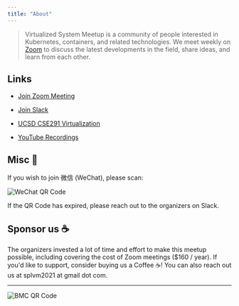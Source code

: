 ```yaml
---
title: "About"
---
```


> Virtualized System Meetup is a community of people interested in Kubernetes, containers, and related technologies. We meet weekly on [Zoom](https://us06web.zoom.us/j/87491153577?pwd=wwALFzPt4YLqs3V7TyUaHON6apmKoI.1) to discuss the latest developments in the field, share ideas, and learn from each other.

## Links

- [Join Zoom Meeting](https://us06web.zoom.us/j/87491153577?pwd=wwALFzPt4YLqs3V7TyUaHON6apmKoI.1)

- [Join Slack](https://join.slack.com/t/splvm/shared_invite/zt-11c7tkyoy-gNOtZWwSZsE2UFOtXBw2Wg)

- [UCSD CSE291 Virtualization](https://cseweb.ucsd.edu/~yiying/cse291-winter22/reading/)

- [YouTube Recordings](https://www.youtube.com/playlist?list=PLUpsD1kYgnngejVkpf446FoNwwgivokkK)

## Misc 📝

If you wish to join 微信 (WeChat), please scan:


![WeChat QR Code](/virtsys-meetup/images/WeChat-06-12.jpg)

If the QR Code has expired, please reach out to the organizers on Slack.

## Sponsor us ☕️

The organizers invested a lot of time and effort to make this meetup possible, including covering the cost of Zoom meetings ($160 / year). If you'd like to support, consider buying us a Coffee ☕️! You can also reach out us at splvm2021 at gmail dot com.

----

![BMC QR Code](/virtsys-meetup/images/bmc_qr.png)
